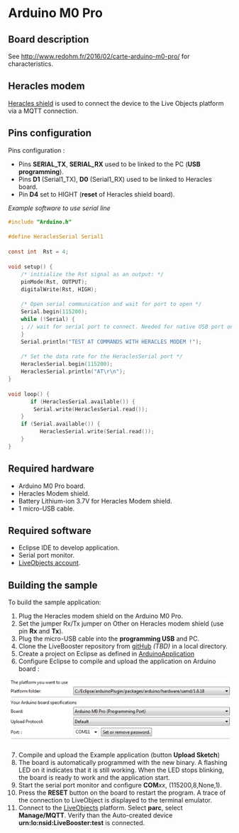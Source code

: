 # Arduino M0 Pro


## Board description

See http://www.redohm.fr/2016/02/carte-arduino-m0-pro/ for characteristics.

## Heracles modem
[Heracles shield](HeraclesShield.md) is used to connect the device to the Live Objects platform via a MQTT connection.


## Pins configuration

Pins configuration :
 * Pins **SERIAL_TX**, **SERIAL_RX** used to be linked to the PC (**USB programming**).
 * Pins **D1** (Serial1_TX),  **D0** (Serial1_RX) used to be linked to Heracles board.
 * Pin **D4** set to HIGHT (**reset** of Heracles shield board).


*Example software  to use serial line*

```c
#include "Arduino.h"

#define HeraclesSerial Serial1

const int  Rst = 4;

void setup() {
    /* initialize the Rst signal as an output: */
    pinMode(Rst, OUTPUT);
    digitalWrite(Rst, HIGH);

    /* Open serial communication and wait for port to open */
    Serial.begin(115200);
    while (!Serial) {
    ; // wait for serial port to connect. Needed for native USB port only
    }
    Serial.println("TEST AT COMMANDS WITH HERACLES MODEM !");

    /* Set the data rate for the HeraclesSerial port */
    HeraclesSerial.begin(115200);
    HeraclesSerial.println("AT\r\n");
}

void loop() {
       if (HeraclesSerial.available()) {
        Serial.write(HeraclesSerial.read());
    }
    if (Serial.available()) {
          HeraclesSerial.write(Serial.read());
    }
}
```
## Required hardware

* Arduino M0 Pro board.
* Heracles Modem shield.
* Battery Lithium-ion 3.7V for Heracles Modem shield.
* 1 micro-USB cable.

## Required software

* Eclipse IDE to develop application.
* Serial port monitor.
* [LiveObjects account](http://liveobjects.orange-business.com).

## Building the sample

To build the sample application:

1. Plug the Heracles modem shield on the Arduino M0 Pro.
1. Set the jumper Rx/Tx jumper on Other on Heracles modem shield (use pin **Rx** and **Tx**).
1. Plug the micro-USB cable into the **programming USB** and PC.
1. Clone the LiveBooster repository from [gitHub]() *(TBD)* in a local directory.
1. Create a project on Eclipse as defined in [ArduinoApplication](ArduinoApplication.md)
1. Configure Eclipse to compile and upload the application on Arduino board :

![ArduinoM0ProArduinoProperties](Img/Eclipse/ArduinoM0ProArduinoProperties.png)

7. Compile and upload the Example application (button **Upload Sketch**)
1. The board is automatically programmed with the new binary. A flashing LED on it indicates that it is still working. When the LED stops blinking, the board is ready to work and the application start.
1. Start the serial port monitor and configure **COM***xx*, (115200,8,None,1).
1. Press the **RESET** button on the board to restart the program. A trace of the connection to LiveObject is displayed to the terminal emulator.
1. Connect to the [LiveObjects](http://liveobjects.orange-business.com) platform. Select **parc**, select **Manage/MQTT**. Verify than the Auto-created device **urn:lo:nsid:LiveBooster:test** is connected.

